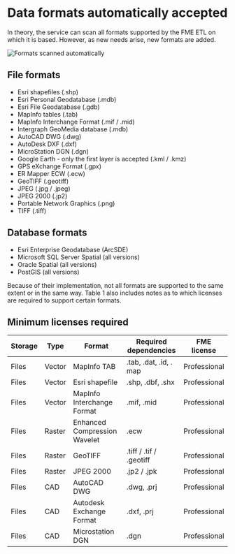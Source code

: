# Data formats automatically accepted

In theory, the service can scan all formats supported by the FME ETL on which it is based. However, as new needs arise, new formats are added.

![Formats scanned automatically](/en/images/scanFME_Formats_WordCloud.png "Searching for data in Isogeo")

## File formats

* Esri shapefiles (.shp)
* Esri Personal Geodatabase (.mdb)
* Esri File Geodatabase (.gdb)
* MapInfo tables (.tab)
* MapInfo Interchange Format (.mif / .mid)
* Intergraph GeoMedia database (.mdb)
* AutoCAD DWG (.dwg)
* AutoDesk DXF (.dxf)
* MicroStation DGN (.dgn)
* Google Earth - only the first layer is accepted (.kml / .kmz)
* GPS eXchange Format (.gpx)
* ER Mapper ECW (.ecw)
* GeoTIFF (.geotiff)
* JPEG (.jpg / .jpeg)
* JPEG 2000 (.jp2)
* Portable Network Graphics (.png)
* TIFF (.tiff)

## Database formats

* Esri Enterprise Geodatabase (ArcSDE)
* Microsoft SQL Server Spatial (all versions)
* Oracle Spatial (all versions)
* PostGIS (all versions)

Because of their implementation, not all formats are supported to the same extent or in the same way. Table 1 also includes notes as to which licenses are required to support certain formats.

## Minimum licenses required

| Storage | Type    | Format                       | Required dependencies | FME license  |
|:-------- | ------- | ---------------------------- | -------------------------- | ------------ |
| Files | Vector   | MapInfo TAB                  | .tab, .dat, .id, . map      | Professional |
| Files | Vector   | Esri shapefile                 | .shp, .dbf, .shx           | Professional |
| Files | Vector   | MapInfo Interchange Format   | .mif, .mid                 | Professional |
| Files | Raster   | Enhanced Compression Wavelet | .ecw                       | Professional |
| Files | Raster   | GeoTIFF                      | .tiff / .tif / .geotiff    | Professional |
| Files | Raster   | JPEG 2000                    | .jp2 / .jpk                | Professional |
| Files | CAD       | AutoCAD DWG                  | .dwg, .prj                 | Professional |
| Files | CAD       | Autodesk Exchange Format     | .dxf, .prj                 | Professional |
| Files | CAD       | Microstation DGN             | .dgn                       | Professional |

